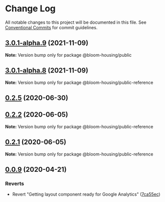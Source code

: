 # Change Log

All notable changes to this project will be documented in this file.
See [Conventional Commits](https://conventionalcommits.org) for commit guidelines.
## [3.0.1-alpha.9](https://github.com/bloom-housing/bloom/compare/@bloom-housing/public@3.0.1-alpha.8...@bloom-housing/public@3.0.1-alpha.9) (2021-11-09)

**Note:** Version bump only for package @bloom-housing/public





## [3.0.1-alpha.8](https://github.com/bloom-housing/bloom/compare/@bloom-housing/public@3.0.1-alpha.7...@bloom-housing/public@3.0.1-alpha.8) (2021-11-09)

**Note:** Version bump only for package @bloom-housing/public-reference

## [0.2.5](https://github.com/bloom-housing/bloom/compare/v0.2.3...v0.2.5) (2020-06-30)

## [0.2.2](https://github.com/bloom-housing/bloom/compare/v0.2.1...v0.2.2) (2020-06-05)

**Note:** Version bump only for package @bloom-housing/public-reference

## [0.2.1](https://github.com/bloom-housing/bloom/compare/v0.2.0...v0.2.1) (2020-06-05)

**Note:** Version bump only for package @bloom-housing/public-reference

## [0.0.9](https://github.com/bloom-housing/bloom/compare/v0.0.2...v0.0.9) (2020-04-21)

### Reverts

- Revert "Getting layout component ready for Google Analytics" ([7ca55ec](https://github.com/bloom-housing/bloom/commit/7ca55ec94c1f377a8e40645f9cc61780b7c1cefa))
